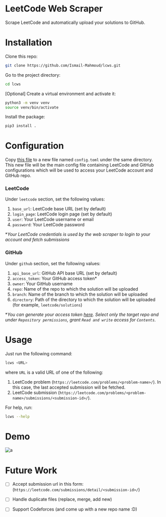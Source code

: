 # LeetCode Web Scraper
Scrape LeetCode and automatically upload your solutions to GitHub.

# Installation
Clone this repo:
```bash
git clone https://github.com/Ismail-Mahmoud/lcws.git
```
Go to the project directory:
```bash
cd lcws
```
[Optional] Create a virtual environment and activate it:
```bash
python3 -m venv venv
source venv/bin/activate
```
Install the package:
```bash
pip3 install .
```

# Configuration
Copy [this file](./lcws/config/config.default.toml) to a new file named `config.toml` under the same directory. This new file will be the main config file containing LeetCode and GitHub configurations which will be used to access your LeetCode account and GitHub repo.

### LeetCode
Under `leetcode` section, set the following values:
1. `base_url`: LeetCode base URL (set by default)
2. `login_page`: LeetCode login page (set by default)
3. `user`: Your LeetCode username or email
4. `password`: Your LeetCode password

**Your LeetCode credentials is used by the web scraper to login to your account and fetch submissions*

### GitHub
Under `github` section, set the following values:
1. `api_base_url`: GitHub API base URL (set by default)
2. `access_token`: Your GitHub access token*
3. `owner`: Your GitHub username
4. `repo`: Name of the repo to which the solution will be uploaded
5. `branch`: Name of the branch to which the solution will be uploaded
6. `directory`: Path of the directory to which the solution will be uploaded (for example, `leetcode/solutions`)

**You can generate your access token [here](https://github.com/settings/personal-access-tokens/new). Select only the target repo and under `Repository permissions`, grant `Read and write` access for `Contents`.*

# Usage
Just run the following command:
```bash
lcws <URL>
```
where `URL` is a valid URL of one of the following:
1. LeetCode problem (`https://leetcode.com/problems/<problem-name>/`). In this case, the last accepted submission will be fetched.
2. LeetCode submission (`https://leetcode.com/problems/<problem-name>/submissions/<submission-id>/`).

For help, run:
```bash
lcws --help
```

# Demo
![a](https://i.imgur.com/8liGxf8.gif)

# Future Work
* [ ] Accept submission url in this form: (`https://leetcode.com/submissions/detail/<submission-id>/`)

* [ ] Handle duplicate files (replace, merge, add new)

* [ ] Support Codeforces (and come up with a new repo name :D)

